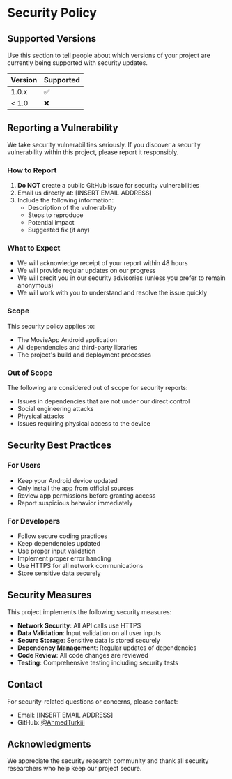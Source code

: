 # Security Policy

## Supported Versions

Use this section to tell people about which versions of your project are
currently being supported with security updates.

| Version | Supported          |
| ------- | ------------------ |
| 1.0.x   | :white_check_mark: |
| < 1.0   | :x:                |

## Reporting a Vulnerability

We take security vulnerabilities seriously. If you discover a security vulnerability within this project, please report it responsibly.

### How to Report

1. **Do NOT** create a public GitHub issue for security vulnerabilities
2. Email us directly at: [INSERT EMAIL ADDRESS]
3. Include the following information:
   - Description of the vulnerability
   - Steps to reproduce
   - Potential impact
   - Suggested fix (if any)

### What to Expect

- We will acknowledge receipt of your report within 48 hours
- We will provide regular updates on our progress
- We will credit you in our security advisories (unless you prefer to remain anonymous)
- We will work with you to understand and resolve the issue quickly

### Scope

This security policy applies to:
- The MovieApp Android application
- All dependencies and third-party libraries
- The project's build and deployment processes

### Out of Scope

The following are considered out of scope for security reports:
- Issues in dependencies that are not under our direct control
- Social engineering attacks
- Physical attacks
- Issues requiring physical access to the device

## Security Best Practices

### For Users
- Keep your Android device updated
- Only install the app from official sources
- Review app permissions before granting access
- Report suspicious behavior immediately

### For Developers
- Follow secure coding practices
- Keep dependencies updated
- Use proper input validation
- Implement proper error handling
- Use HTTPS for all network communications
- Store sensitive data securely

## Security Measures

This project implements the following security measures:

- **Network Security**: All API calls use HTTPS
- **Data Validation**: Input validation on all user inputs
- **Secure Storage**: Sensitive data is stored securely
- **Dependency Management**: Regular updates of dependencies
- **Code Review**: All code changes are reviewed
- **Testing**: Comprehensive testing including security tests

## Contact

For security-related questions or concerns, please contact:
- Email: [INSERT EMAIL ADDRESS]
- GitHub: [@AhmedTurkiii](https://github.com/AhmedTurkiii)

## Acknowledgments

We appreciate the security research community and thank all security researchers who help keep our project secure.
